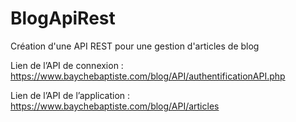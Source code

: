 # BlogApiRest
Création d'une API REST pour une gestion d'articles de blog 

Lien de l’API de connexion : https://www.baychebaptiste.com/blog/API/authentificationAPI.php

Lien de l’API de l’application : https://www.baychebaptiste.com/blog/API/articles

